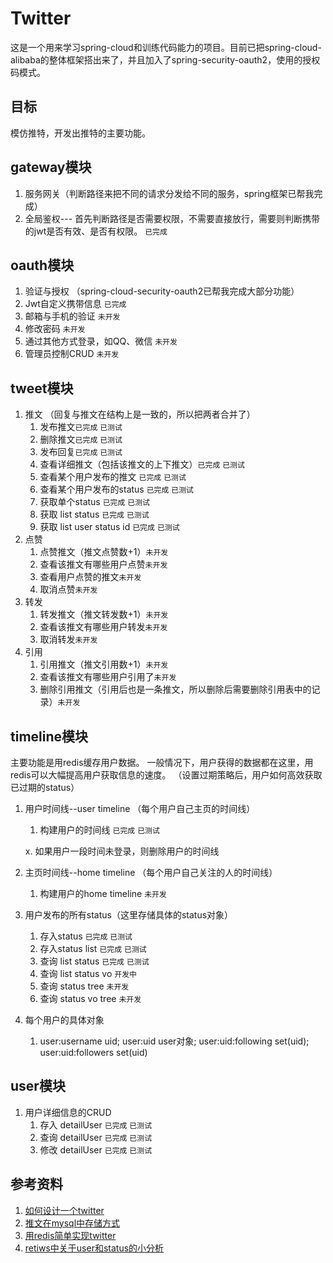 # Twitter
这是一个用来学习spring-cloud和训练代码能力的项目。目前已把spring-cloud-alibaba的整体框架搭出来了，并且加入了spring-security-oauth2，使用的授权码模式。

## 目标
模仿推特，开发出推特的主要功能。

## gateway模块
1. 服务网关（判断路径来把不同的请求分发给不同的服务，spring框架已帮我完成）
2. 全局鉴权--- 首先判断路径是否需要权限，不需要直接放行，需要则判断携带的jwt是否有效、是否有权限。 `已完成`

## oauth模块
1. 验证与授权 （spring-cloud-security-oauth2已帮我完成大部分功能）
2. Jwt自定义携带信息 `已完成`
3. 邮箱与手机的验证 `未开发`
4. 修改密码 `未开发`
5. 通过其他方式登录，如QQ、微信 `未开发`
6. 管理员控制CRUD `未开发`

## tweet模块

1. 推文 （回复与推文在结构上是一致的，所以把两者合并了）
   1. 发布推文`已完成` `已测试`
   2. 删除推文`已完成` `已测试`
   3. 发布回复`已完成` `已测试`
   4. 查看详细推文（包括该推文的上下推文）`已完成` `已测试`
   5. 查看某个用户发布的推文 `已完成` `已测试`
   6. 查看某个用户发布的status `已完成` `已测试`
   7. 获取单个status `已完成` `已测试`
   8. 获取 list status `已完成` `已测试`
   8. 获取 list user status id `已完成` `已测试`
2. 点赞
   1. 点赞推文（推文点赞数+1）`未开发`
   2. 查看该推文有哪些用户点赞`未开发`
   3. 查看用户点赞的推文`未开发`
   4. 取消点赞`未开发`
3. 转发
   1. 转发推文（推文转发数+1）`未开发`
   2. 查看该推文有哪些用户转发`未开发`
   3. 取消转发`未开发`
4. 引用
   1. 引用推文（推文引用数+1）`未开发`
   2. 查看该推文有哪些用户引用了`未开发`
   3. 删除引用推文（引用后也是一条推文，所以删除后需要删除引用表中的记录）`未开发`
   
## timeline模块

主要功能是用redis缓存用户数据。
一般情况下，用户获得的数据都在这里，用redis可以大幅提高用户获取信息的速度。
（设置过期策略后，用户如何高效获取已过期的status）

1. 用户时间线--user timeline （每个用户自己主页的时间线）
   1. 构建用户的时间线 `已完成` `已测试`
   
   x. 如果用户一段时间未登录，则删除用户的时间线

2. 主页时间线--home timeline （每个用户自己关注的人的时间线）
   1. 构建用户的home timeline `未开发`
   
3. 用户发布的所有status（这里存储具体的status对象）
   1. 存入status `已完成` `已测试`
   2. 存入status list `已完成` `已测试`
   3. 查询 list status `已完成` `已测试`
   4. 查询 list status vo `开发中`
   5. 查询 status tree `未开发`
   6. 查询 status vo tree `未开发`
   

4. 每个用户的具体对象
   1. user:username uid;
      user:uid user对象;
      user:uid:following set(uid);
      user:uid:followers set(uid)
   


## user模块
1. 用户详细信息的CRUD
   1. 存入 detailUser `已完成` `已测试`
   2. 查询 detailUser `已完成` `已测试`
   3. 修改 detailUser `已完成` `已测试`

## 参考资料
1. [如何设计一个twitter](<https://www.youtube.com/watch?v=wYk0xPP_P_8>) 
2. [推文在mysql中存储方式](<https://nehajirafe.medium.com/data-modeling-designing-facebook-style-comments-with-sql-4cf9e81eb164>)
3. [用redis简单实现twitter](<https://redis.io/topics/twitter-clone>)
4. [retiws中关于user和status的小分析](<http://www.blogjava.net/yongboy/archive/2011/04/06/347672.html>)